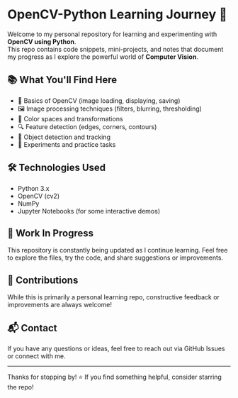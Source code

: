 # OpenCV-Python Learning Journey 🚀

Welcome to my personal repository for learning and experimenting with **OpenCV using Python**.  
This repo contains code snippets, mini-projects, and notes that document my progress as I explore the powerful world of **Computer Vision**.
## 📚 What You'll Find Here

- 📸 Basics of OpenCV (image loading, displaying, saving)
- 🖼️ Image processing techniques (filters, blurring, thresholding)
- 🎨 Color spaces and transformations
- 🔍 Feature detection (edges, corners, contours)
- 🧠 Object detection and tracking
- 🧪 Experiments and practice tasks

## 🛠️ Technologies Used

- Python 3.x
- OpenCV (cv2)
- NumPy
- Jupyter Notebooks (for some interactive demos)

## 🚧 Work In Progress

This repository is constantly being updated as I continue learning. Feel free to explore the files, try the code, and share suggestions or improvements.

## 🤝 Contributions

While this is primarily a personal learning repo, constructive feedback or improvements are always welcome!

## 📬 Contact

If you have any questions or ideas, feel free to reach out via GitHub Issues or connect with me.

---

Thanks for stopping by! ⭐ If you find something helpful, consider starring the repo!